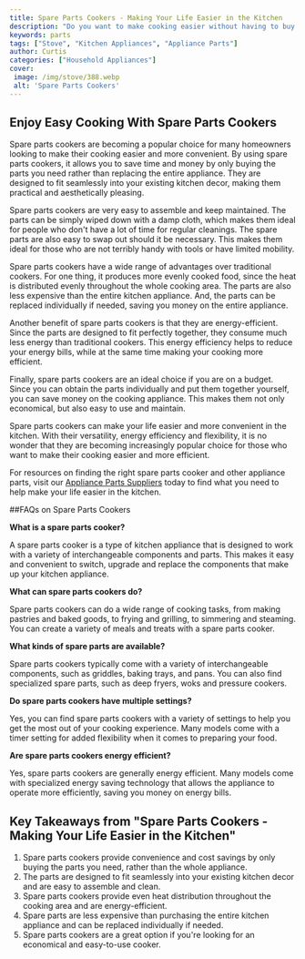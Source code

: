 ```yaml
---
title: Spare Parts Cookers - Making Your Life Easier in the Kitchen
description: "Do you want to make cooking easier without having to buy expensive kitchen appliances Try our tips on using spare parts cookers for convenience in the kitchen Learn how you can make your life easier with these simple cooking hacks"
keywords: parts
tags: ["Stove", "Kitchen Appliances", "Appliance Parts"]
author: Curtis
categories: ["Household Appliances"]
cover: 
 image: /img/stove/388.webp
 alt: 'Spare Parts Cookers'
---
```

## Enjoy Easy Cooking With Spare Parts Cookers

Spare parts cookers are becoming a popular choice for many homeowners looking to make their cooking easier and more convenient. By using spare parts cookers, it allows you to save time and money by only buying the parts you need rather than replacing the entire appliance. They are designed to fit seamlessly into your existing kitchen decor, making them practical and aesthetically pleasing. 

Spare parts cookers are very easy to assemble and keep maintained. The parts can be simply wiped down with a damp cloth, which makes them ideal for people who don't have a lot of time for regular cleanings. The spare parts are also easy to swap out should it be necessary. This makes them ideal for those who are not terribly handy with tools or have limited mobility. 

Spare parts cookers have a wide range of advantages over traditional cookers. For one thing, it produces more evenly cooked food, since the heat is distributed evenly throughout the whole cooking area. The parts are also less expensive than the entire kitchen appliance. And, the parts can be replaced individually if needed, saving you money on the entire appliance.

Another benefit of spare parts cookers is that they are energy-efficient. Since the parts are designed to fit perfectly together, they consume much less energy than traditional cookers. This energy efficiency helps to reduce your energy bills, while at the same time making your cooking more efficient.

Finally, spare parts cookers are an ideal choice if you are on a budget. Since you can obtain the parts individually and put them together yourself, you can save money on the cooking appliance. This makes them not only economical, but also easy to use and maintain. 

Spare parts cookers can make your life easier and more convenient in the kitchen. With their versatility, energy efficiency and flexibility, it is no wonder that they are becoming increasingly popular choice for those who want to make their cooking easier and more efficient.

For resources on finding the right spare parts cooker and other appliance parts, visit our [Appliance Parts Suppliers](./pages/appliance-parts-suppliers/) today to find what you need to help make your life easier in the kitchen.

##FAQs on Spare Parts Cookers

**What is a spare parts cooker?**

A spare parts cooker is a type of kitchen appliance that is designed to work with a variety of interchangeable components and parts. This makes it easy and convenient to switch, upgrade and replace the components that make up your kitchen appliance.

**What can spare parts cookers do?**

Spare parts cookers can do a wide range of cooking tasks, from making pastries and baked goods, to frying and grilling, to simmering and steaming. You can create a variety of meals and treats with a spare parts cooker.

**What kinds of spare parts are available?**

Spare parts cookers typically come with a variety of interchangeable components, such as griddles, baking trays, and pans. You can also find specialized spare parts, such as deep fryers, woks and pressure cookers. 

**Do spare parts cookers have multiple settings?**

Yes, you can find spare parts cookers with a variety of settings to help you get the most out of your cooking experience. Many models come with a timer setting for added flexibility when it comes to preparing your food. 

**Are spare parts cookers energy efficient?**

Yes, spare parts cookers are generally energy efficient. Many models come with specialized energy saving technology that allows the appliance to operate more efficiently, saving you money on energy bills.

## Key Takeaways from "Spare Parts Cookers - Making Your Life Easier in the Kitchen"
1. Spare parts cookers provide convenience and cost savings by only buying the parts you need, rather than the whole appliance. 
2. The parts are designed to fit seamlessly into your existing kitchen decor and are easy to assemble and clean. 
3. Spare parts cookers provide even heat distribution throughout the cooking area and are energy-efficient. 
4. Spare parts are less expensive than purchasing the entire kitchen appliance and can be replaced individually if needed. 
5. Spare parts cookers are a great option if you're looking for an economical and easy-to-use cooker.
